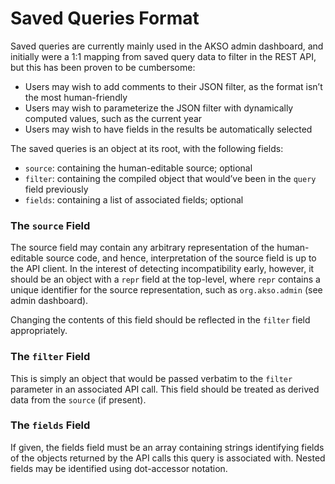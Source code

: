 # Saved Queries Format
Saved queries are currently mainly used in the AKSO admin dashboard, and initially were a 1:1 mapping from saved query data to filter in the REST API, but this has been proven to be cumbersome:

- Users may wish to add comments to their JSON filter, as the format isn’t the most human-friendly
- Users may wish to parameterize the JSON filter with dynamically computed values, such as the current year
- Users may wish to have fields in the results be automatically selected

The saved queries is an object at its root, with the following fields:

- `source`: containing the human-editable source; optional
- `filter`: containing the compiled object that would’ve been in the `query` field previously
- `fields`: containing a list of associated fields; optional

### The `source` Field
The source field may contain any arbitrary representation of the human-editable source code, and hence, interpretation of the source field is up to the API client. In the interest of detecting incompatibility early, however, it should be an object with a `repr` field at the top-level, where `repr` contains a unique identifier for the source representation, such as `org.akso.admin` (see admin dashboard).

Changing the contents of this field should be reflected in the `filter` field appropriately.

### The `filter` Field
This is simply an object that would be passed verbatim to the `filter` parameter in an associated API call. This field should be treated as derived data from the `source` (if present).

### The `fields` Field
If given, the fields field must be an array containing strings identifying fields of the objects returned by the API calls this query is associated with. Nested fields may be identified using dot-accessor notation.



